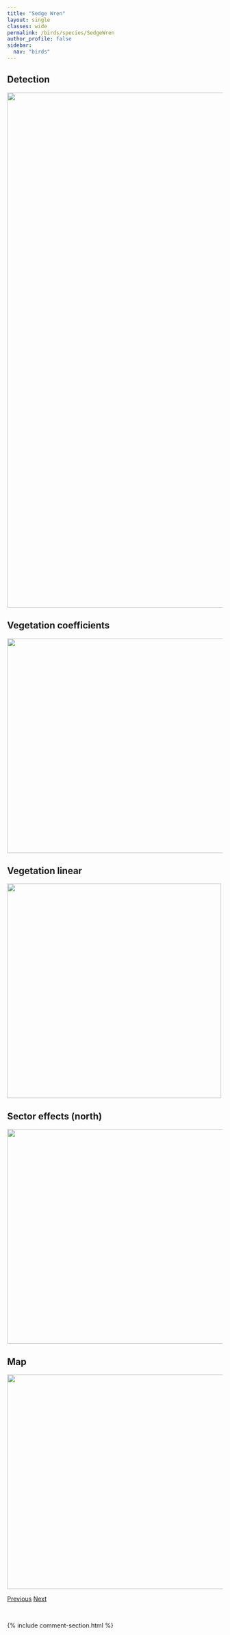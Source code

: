 ```yaml
---
title: "Sedge Wren"
layout: single
classes: wide
permalink: /birds/species/SedgeWren
author_profile: false
sidebar:
  nav: "birds"
---
```


<h2>Detection</h2>

<a href="https://drive.google.com/uc?export=view&id=1T_2FJA8kQxJExeOnbe6zWisYi-sAvodK">
<img src="https://drive.google.com/uc?export=view&id=1T_2FJA8kQxJExeOnbe6zWisYi-sAvodK" height = "1200" width = "800">
</a>

<h2>Vegetation coefficients</h2>

<a href="https://drive.google.com/uc?export=view&id=1KwZmc5aEE7WOtc_iu2GxBkWWfk-c134e">
<img src="https://drive.google.com/uc?export=view&id=1KwZmc5aEE7WOtc_iu2GxBkWWfk-c134e" height = "500" width = "1000">
</a>

<h2>Vegetation linear</h2>

<a href="https://drive.google.com/uc?export=view&id=1iag_eFVRdmCF7-MFFJNAjVqLfQawoh_-">
<img src="https://drive.google.com/uc?export=view&id=1iag_eFVRdmCF7-MFFJNAjVqLfQawoh_-" height = "500" width = "500">
</a>

<h2>Sector effects (north)</h2>

<a href="https://drive.google.com/uc?export=view&id=1FKzIFcs_GTz44bEMKI9wpLoh9H-eYQfl">
<img src="https://drive.google.com/uc?export=view&id=1FKzIFcs_GTz44bEMKI9wpLoh9H-eYQfl" height = "500" width = "1000">
</a>

<h2>Map</h2>

<a href="https://drive.google.com/uc?export=view&id=1-_yWQdNwVJTE4pv-SmGZZAxddoWKs12m">
<img src="https://drive.google.com/uc?export=view&id=1-_yWQdNwVJTE4pv-SmGZZAxddoWKs12m" height = "500" width = "1500">
</a>

<a href="/birds/species/ShortearedOwl/" class="pagination--pager" title="Short-eared Owl">Previous</a> <a href="/birds/species/Sora/" class="pagination--pager" title="Sora">Next</a>

<p>&nbsp;</p>

{% include comment-section.html %}
